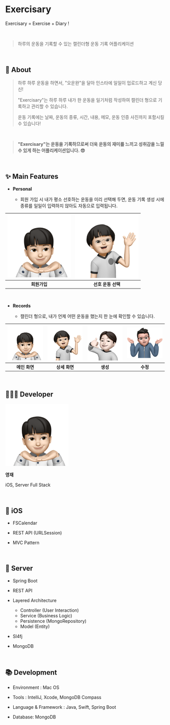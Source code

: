 # Exercisary
Exercisary = Exercise + Diary !

<br />

> 하루의 운동을 기록할 수 있는 캘린더형 운동 기록 어플리케이션 

<br />


## 💭 About

> 하루 하루 운동을 하면서, "오운완"을 달아 인스타에 일일이 업로드하고 계신 당신!
> 
> "Exercisary"는 하루 하루 내가 한 운동을 일기처럼 작성하여 캘린더 형으로 기록하고 관리할 수 있습니다.
>
> 운동 기록에는 날짜, 운동의 종류, 시간, 내용, 메모, 운동 인증 사진까지 포함시킬 수 있습니다!

<br>

> **"Exercisary"는 운동을 기록하므로써 더욱 운동의 재미를 느끼고 성취감을 느낄 수 있게 하는 어플리케이션입니다. 😎**

<br />


## ✨ Main Features

- **Personal**
  
    - 회원 가입 시 내가 평소 선호하는 운동을 미리 선택해 두면, 운동 기록 생성 시에 종류를 일일이 입력하지 않아도 자동으로 입력됩니다.
      <br>
      
|<img src="https://github.com/HanIpBoy/Documents/blob/master/%EC%9D%B4%EB%AA%A8%EC%A7%80/%EC%9C%A0%EC%98%81%EC%9E%AC%20%EC%9D%B4%EB%AA%A8%EC%A7%80.png" width=200>|<img src="https://github.com/HanIpBoy/Documents/blob/master/%EC%9D%B4%EB%AA%A8%EC%A7%80/%EC%9D%B4%EC%9C%A4%EC%9E%AC%20%EC%9D%B4%EB%AA%A8%EC%A7%80.png" width=200>|
|:--:|:--:|
|**회원가입**|**선호 운동 선택**|


<br>

- **Records**
  
    - 캘린더 형으로, 내가 언제 어떤 운동을 했는지 한 눈에 확인할 수 있습니다.
      
|<img src="https://github.com/HanIpBoy/Documents/blob/master/%EC%9D%B4%EB%AA%A8%EC%A7%80/%EC%9C%A0%EC%98%81%EC%9E%AC%20%EC%9D%B4%EB%AA%A8%EC%A7%80.png" width=200>|<img src="https://github.com/HanIpBoy/Documents/blob/master/%EC%9D%B4%EB%AA%A8%EC%A7%80/%EC%9D%B4%EC%9C%A4%EC%9E%AC%20%EC%9D%B4%EB%AA%A8%EC%A7%80.png" width=200>|<img src="https://github.com/HanIpBoy/Documents/blob/master/%EC%9D%B4%EB%AA%A8%EC%A7%80/%EA%B9%80%EC%A0%95%ED%95%9C%20%EC%9D%B4%EB%AA%A8%EC%A7%80.png" width=200>|<img src="https://github.com/HanIpBoy/Documents/blob/master/%EC%9D%B4%EB%AA%A8%EC%A7%80/%EA%B9%80%EC%A7%84%EC%9B%85%20%EC%9D%B4%EB%AA%A8%EC%A7%80.png" width=200>|
|:--:|:--:|:--:|:--:|
|**메인 화면**|**상세 화면**|**생성**|**수정**|


<br />

## 🧑🏻‍💻 Developer

<img src="https://github.com/HanIpBoy/Documents/blob/master/%EC%9D%B4%EB%AA%A8%EC%A7%80/%EC%9C%A0%EC%98%81%EC%9E%AC%20%EC%9D%B4%EB%AA%A8%EC%A7%80.png" width=200> 

**영재**

iOS, Server Full Stack


<br>

## 🍎 iOS
- FSCalendar
  
- REST API (URLSession)
- MVC Pattern

<br />

## 🍃 Server
- Spring Boot
  
- REST API
- Layered Architecture
    - Controller (User Interaction)
    - Service (Business Logic)
    - Persistence (MongoRepository)
    - Model (Entity)
- Sl4fj
- MongoDB   

<br />

## 📚 Development 
- Environment : Mac OS
  
- Tools : IntelliJ, Xcode, MongoDB Compass
- Language & Framework : Java, Swift, Spring Boot
- Database: MongoDB

